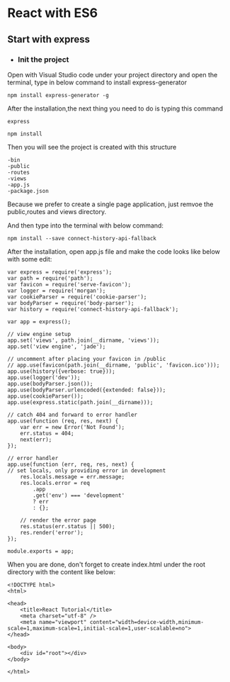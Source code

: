 # React with ES6

## Start with express

* ### Init the project

Open with Visual Studio code under your project directory and open the terminal, type in below command to install express-generator

    npm install express-generator -g

After the installation,the next thing you need to do is typing this command

    express

    npm install

Then you will see the project is created with this structure

    -bin
    -public
    -routes
    -views
    -app.js
    -package.json

Because we prefer to create a single page application, just remvoe the public,routes and views directory.

And then type into the terminal with below command:

    npm install --save connect-history-api-fallback

After the installation, open app.js file and make the code looks like below with some edit:

    var express = require('express');
    var path = require('path');
    var favicon = require('serve-favicon');
    var logger = require('morgan');
    var cookieParser = require('cookie-parser');
    var bodyParser = require('body-parser');
    var history = require('connect-history-api-fallback');

    var app = express();

    // view engine setup
    app.set('views', path.join(__dirname, 'views'));
    app.set('view engine', 'jade');

    // uncomment after placing your favicon in /public
    // app.use(favicon(path.join(__dirname, 'public', 'favicon.ico')));
    app.use(history({verbose: true}));
    app.use(logger('dev'));
    app.use(bodyParser.json());
    app.use(bodyParser.urlencoded({extended: false}));
    app.use(cookieParser());
    app.use(express.static(path.join(__dirname)));

    // catch 404 and forward to error handler
    app.use(function (req, res, next) {
        var err = new Error('Not Found');
        err.status = 404;
        next(err);
    });

    // error handler
    app.use(function (err, req, res, next) {
    // set locals, only providing error in development
        res.locals.message = err.message;
        res.locals.error = req
            .app
            .get('env') === 'development'
            ? err
            : {};

        // render the error page
        res.status(err.status || 500);
        res.render('error');
    });

    module.exports = app;


When you are done, don't forget to create index.html under the root directory with the content like below:

    <!DOCTYPE html>
    <html>

    <head>
        <title>React Tutorial</title>
        <meta charset="utf-8" />
        <meta name="viewport" content="width=device-width,minimum-scale=1,maximum-scale=1,initial-scale=1,user-scalable=no">
    </head>

    <body>
        <div id="root"></div>
    </body>

    </html>